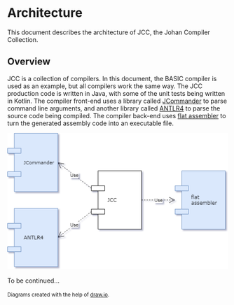 # Architecture

This document describes the architecture of JCC, the Johan Compiler Collection.

## Overview

JCC is a collection of compilers. In this document, the BASIC compiler is used as an example, 
but all compilers work the same way. The JCC production code is written in Java, with some of
the unit tests being written in Kotlin. The compiler front-end uses a library called
[JCommander](http://jcommander.org) to parse command line arguments, and another library called
[ANTLR4](http://www.antlr.org) to parse the source code being compiled. The compiler back-end 
uses [flat assembler](http://flatassembler.net) to turn the generated assembly code into an 
executable file.

![Component diagram](diagrams/Components.png)

To be continued...

<small>Diagrams created with the help of [draw.io](https://draw.io).</small>
